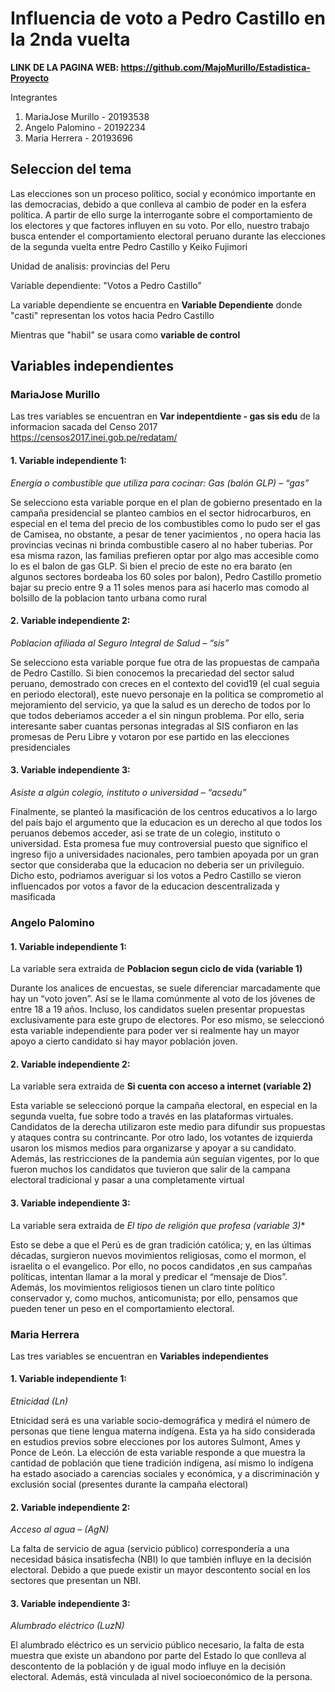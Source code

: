 # Influencia de voto a Pedro Castillo en la 2nda vuelta

**LINK DE LA PAGINA WEB: https://github.com/MajoMurillo/Estadistica-Proyecto**

Integrantes
1. MariaJose Murillo - 20193538
2. Angelo Palomino - 20192234
3. Maria Herrera - 20193696

## Seleccion del tema
Las elecciones son un proceso político, social y económico importante en las democracias, debido a que conlleva al cambio de poder en la esfera política. A partir de ello surge la interrogante sobre el comportamiento de los electores y que factores influyen en su voto. Por ello, nuestro trabajo busca entender el comportamiento electoral peruano durante las elecciones de la segunda vuelta entre Pedro Castillo y Keiko Fujimori

Unidad de analisis: provincias del Peru


Variable dependiente: "Votos a Pedro Castillo"

La variable dependiente se encuentra en **Variable Dependiente** donde "casti" representan los votos hacia Pedro Castillo

Mientras que "habil" se usara como **variable de control**


## Variables independientes
### MariaJose Murillo
Las tres variables se encuentran en **Var indepentdiente - gas sis edu** de la informacion sacada del Censo 2017 https://censos2017.inei.gob.pe/redatam/
#### 1. Variable independiente 1:
*Energía o combustible que utiliza para cocinar: Gas (balón GLP) – “gas”*

Se selecciono esta variable porque en el plan de gobierno presentado en la campaña presidencial se planteo cambios en el sector hidrocarburos, en especial en el tema del precio de los combustibles como lo pudo ser el gas de Camisea, no obstante, a pesar de tener yacimientos , no opera hacia las provincias vecinas ni brinda combustible casero al no haber tuberias. Por esa misma razon, las familias prefieren optar por algo mas accesible como lo es el balon de gas GLP. Si bien el precio de este no era barato (en algunos sectores bordeaba los 60 soles por balon), Pedro Castillo prometio bajar su precio entre 9 a 11 soles menos para asi hacerlo mas comodo al bolsillo de la poblacion tanto urbana como rural

#### 2. Variable independiente 2:
*Poblacion afiliada al Seguro Integral de Salud – “sis”*

Se selecciono esta variable porque fue otra de las propuestas de campaña de Pedro Castillo. Si bien conocemos la precariedad del sector salud peruano, demostrado con creces en el contexto del covid19 (el cual seguia en periodo electoral), este nuevo personaje en la politica se comprometio al mejoramiento del servicio, ya que la salud es un derecho de todos por lo que todos deberiamos acceder a el sin ningun problema. Por ello, seria interesante saber cuantas personas integradas al SIS confiaron en las promesas de Peru Libre y votaron por ese partido en las elecciones presidenciales

#### 3. Variable independiente 3:
*Asiste a algún colegio, instituto o universidad – “acsedu”*

Finalmente, se planteó la masificación de los centros educativos a lo largo del país bajo el argumento que la educacion es un derecho al que todos los peruanos debemos acceder, asi se trate de un colegio, instituto o universidad. Esta promesa fue muy controversial puesto que significo el ingreso fijo a universidades nacionales, pero tambien apoyada por un gran sector que consideraba que la educacion no deberia ser un privileguio. Dicho esto, podriamos averiguar si los votos a Pedro Castillo se vieron influencados por votos a favor de la educacion descentralizada y masificada


### Angelo Palomino
#### 1. Variable independiente 1:
La variable sera extraida de **Poblacion segun ciclo de vida (variable 1)**

Durante los analices de encuestas, se suele diferenciar marcadamente que hay un “voto joven”. Así se le llama comúnmente al voto de los jóvenes de entre 18 a 19 años. Incluso, los candidatos suelen presentar propuestas exclusivamente para este grupo de electores. Por eso mismo, se seleccionó esta variable independiente para poder ver si realmente hay un mayor apoyo a cierto candidato si hay mayor población joven. 

#### 2. Variable independiente 2:
La variable sera extraida de **Si cuenta con acceso a internet (variable 2)**

Esta variable se seleccionó porque la campaña electoral, en especial en la segunda vuelta, fue sobre todo a través en las plataformas virtuales. Candidatos de la derecha utilizaron este medio para difundir sus propuestas y ataques contra su contrincante. Por otro lado, los votantes de izquierda usaron los mismos medios para organizarse y apoyar a su candidato. Además, las restricciones de la pandemia aún seguían vigentes, por lo que fueron muchos los candidatos que tuvieron que salir de la campana electoral tradicional y pasar a una completamente virtual

#### 3. Variable independiente 3:
La variable sera extraida de **El tipo de religión que profesa* (variable 3)**

Esto se debe a que el Perú es de gran tradición católica; y, en las últimas décadas,  surgieron nuevos movimientos religiosas, como el mormon, el israelita o el evangelico. Por ello, no pocos candidatos ,en sus campañas políticas, intentan llamar a la moral y predicar el  “mensaje de Dios”. Además, los movimientos religiosos tienen un claro  tinte político conservador y, como muchos, anticomunista; por ello,  pensamos que pueden tener un peso en el comportamiento electoral. 

### Maria Herrera
Las tres variables se encuentran en **Variables independientes**
#### 1. Variable independiente 1:
*Etnicidad (Ln)*

Etnicidad será es una variable socio-demográfica y medirá el número de personas que tiene lengua materna indígena. Esta ya ha sido considerada en estudios previos sobre elecciones por los autores Sulmont, Ames y Ponce de León. La elección de esta variable responde a que muestra la cantidad de población que tiene tradición indígena, así mismo lo indígena ha estado asociado a carencias sociales y económica, y a discriminación y exclusión social (presentes durante la campaña electoral)

#### 2. Variable independiente 2:
*Acceso al agua – (AgN)*

La falta de servicio de agua (servicio público) correspondería a una necesidad básica insatisfecha (NBI) lo que también influye en la decisión electoral. Debido a que puede existir un mayor descontento social en los sectores que presentan un NBI.

#### 3. Variable independiente 3:
*Alumbrado eléctrico (LuzN)*

El alumbrado eléctrico es un servicio público necesario, la falta de esta muestra que existe un abandono por parte del Estado lo que conlleva al descontento de la población y de igual modo influye en la decisión electoral.  Además, está vinculada al nivel socioeconómico de la persona. 

